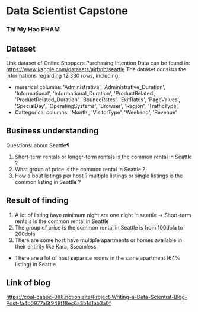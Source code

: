 # Data Scientist Capstone
### Thi My Hao PHAM


## Dataset

Link dataset of Online Shoppers Purchasing Intention Data can be found in: https://www.kaggle.com/datasets/airbnb/seattle
The dataset consists the informations regarding 12,330 rows, including:
- murerical columns:
  'Administrative',
   'Administrative_Duration',
   'Informational',
   'Informational_Duration',
   'ProductRelated',
   'ProductRelated_Duration',
   'BounceRates',
   'ExitRates',
   'PageValues',
   'SpecialDay',
   'OperatingSystems',
   'Browser',
   'Region',
   'TrafficType',
 - Cattegorical columns: 'Month', 'VisitorType', 'Weekend', 'Revenue'


## Business understanding

Questions: about Seattle¶
1. Short-term rentals or longer-term rentals is the common rental in Seattle ?
2. What group of price is the common rental in Seattle ?
3. How a bout listings per host ? multiple listings or single listings is the common listing in Seattle ?


## Result of finding

1. A lot of listing have minimum night are one night in seattle -> Short-term rentals is the common rental in Seattle
2. The group of price is the common rental in Seattle is from 100dola to 200dola
3. There are some host have multiple apartments or homes available in their entirity like Kara, Sseamless
- There are a lot of host separate rooms in the same apartment (64% listing) in Seattle

## Link of blog
https://coal-caboc-088.notion.site/Project-Writing-a-Data-Scientist-Blog-Post-fa4b0977a6f949f18ec6a3b1d1ab3a0f
